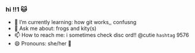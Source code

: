 ### hi !!1 🐱

- 🌱 I’m currently learning: how git works,, confusng
- 💬 Ask me about: frogs and kity(s)
- 📫 How to reach me: i sometimes check disc ord!! @cutie `hashtag` 9576
- 😄 Pronouns: she/her 💃
